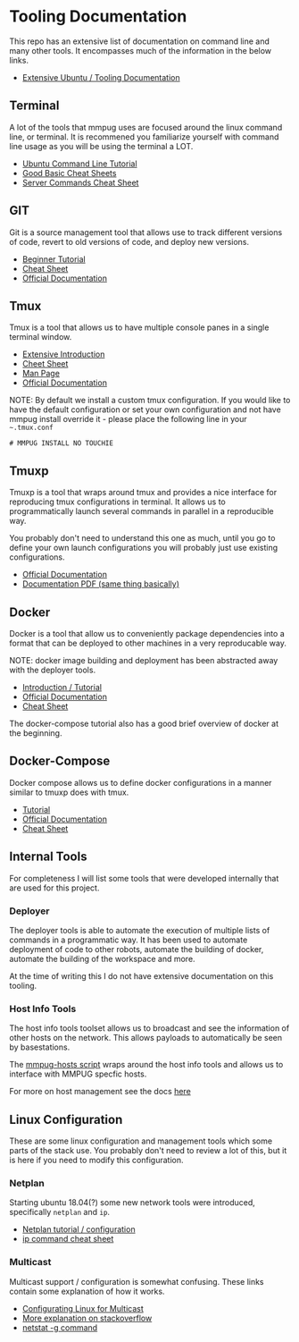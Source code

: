 # Tooling Documentation

This repo has an extensive list of documentation on command line and many other tools. It encompasses much of the information in the below links.
- [Extensive Ubuntu / Tooling Documentation](https://github.com/JREAM/ubuntu-cheatsheet)

## Terminal
A lot of the tools that mmpug uses are focused around the linux command line, or terminal. It is recommened you familiarize yourself with command line usage as you will be using the terminal a LOT.

- [Ubuntu Command Line Tutorial](https://ubuntu.com/tutorials/command-line-for-beginners#1-overview)
- [Good Basic Cheat Sheets](https://garywoodfine.com/linux-terminal-command-cheat-sheets/)
- [Server Commands Cheat Sheet](https://assets.ubuntu.com/v1/f401c3f4-Ubuntu_Server_CLI_pro_tips_2020-04.pdf)

## GIT
Git is a source management tool that allows use to track different versions of code, revert to old versions of code, and deploy new versions.

- [Beginner Tutorial](https://www.atlassian.com/git/tutorials/what-is-version-control)
- [Cheat Sheet](https://education.github.com/git-cheat-sheet-education.pdf)
- [Official Documentation](https://git-scm.com/doc)

## Tmux
Tmux is a tool that allows us to have multiple console panes in a single terminal window.

- [Extensive Introduction](https://leimao.github.io/blog/Tmux-Tutorial/)
- [Cheet Sheet](https://tmuxcheatsheet.com/)
- [Man Page](https://man7.org/linux/man-pages/man1/tmux.1.html)
- [Official Documentation](https://tmuxp.git-pull.com/about_tmux.html)

NOTE: By default we install a custom tmux configuration. If you would like to have the default configuration or set your own configuration and not have mmpug install override it - please place the following line in your `~.tmux.conf`

```
# MMPUG INSTALL NO TOUCHIE
```

## Tmuxp
Tmuxp is a tool that wraps around tmux and provides a nice interface for reproducing tmux configurations in terminal. It allows us to programmatically launch several commands in parallel in a reproducible way.

You probably don't need to understand this one as much, until you go to define your own launch configurations you will probably just use existing configurations.

- [Official Documentation](https://tmuxp.git-pull.com/)
- [Documentation PDF (same thing basically)](https://buildmedia.readthedocs.org/media/pdf/tmuxp/latest/tmuxp.pdf)

## Docker 
Docker is a tool that allow us to conveniently package dependencies into a format that can be deployed to other machines in a very reproducable way.

NOTE: docker image building and deployment has been abstracted away with the deployer tools.

- [Introduction / Tutorial](https://docker-curriculum.com/)
- [Official Documentation](https://docs.docker.com/)
- [Cheat Sheet](https://www.docker.com/sites/default/files/d8/2019-09/docker-cheat-sheet.pdf)

The docker-compose tutorial also has a good brief overview of docker at the beginning.

## Docker-Compose
Docker compose allows us to define docker configurations in a manner similar to tmuxp does with tmux.

- [Tutorial](https://www.educative.io/blog/docker-compose-tutorial)
- [Official Documentation](https://docs.docker.com/compose/)
- [Cheat Sheet](https://devhints.io/docker-compose)

## Internal Tools
For completeness I will list some tools that were developed internally that are used for this project.

### Deployer
The deployer tools is able to automate the execution of multiple lists of commands in a programmatic way. It has been used to automate deployment of code to other robots, automate the building of docker, automate the building of the workspace and more.

At the time of writing this I do not have extensive documentation on this tooling.

### Host Info Tools
The host info tools toolset allows us to broadcast and see the information of other hosts on the network. This allows payloads to automatically be seen by basestations.

The [mmpug-hosts script](../operations/mmpug_utils/scripts/mmpug-hosts) wraps around the host info tools and allows us to interface with MMPUG specfic hosts.

For more on host management see the docs [here](host_management.md)

## Linux Configuration
These are some linux configuration and management tools which some parts of the stack use. You probably don't need to review a lot of this, but it is here if you need to modify this configuration.

### Netplan
Starting ubuntu 18.04(?) some new network tools were introduced, specifically `netplan` and `ip`.

- [Netplan tutorial / configuration](https://vitux.com/how-to-configure-networking-with-netplan-on-ubuntu/)
- [ip command cheat sheet](https://access.redhat.com/sites/default/files/attachments/rh_ip_command_cheatsheet_1214_jcs_print.pdf)

### Multicast
Multicast support / configuration is somewhat confusing. These links contain some explanation of how it works.
- [Configurating Linux for Multicast](https://tldp.org/HOWTO/Adv-Routing-HOWTO/lartc.multicast.html)
- [More explanation on stackoverflow](https://serverfault.com/questions/814259/use-ip-route-add-to-add-multicast-routes-to-multiple-interfaces)
- [netstat -g command](https://www.lifewire.com/netstat-command-2618098)
